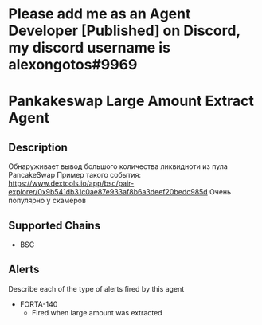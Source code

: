 # Please add me as an Agent Developer [Published] on Discord, my discord username is alexongotos#9969


# Pankakeswap Large Amount Extract Agent

## Description
Обнаруживает вывод большого количества ликвидноти из пула PancakeSwap
Пример такого события:
https://www.dextools.io/app/bsc/pair-explorer/0x9b541db31c0ae87e933af8b6a3deef20bedc985d
Очень популярно у скамеров
## Supported Chains

- BSC

## Alerts

Describe each of the type of alerts fired by this agent

- FORTA-140
  - Fired when large amount was extracted 
 
